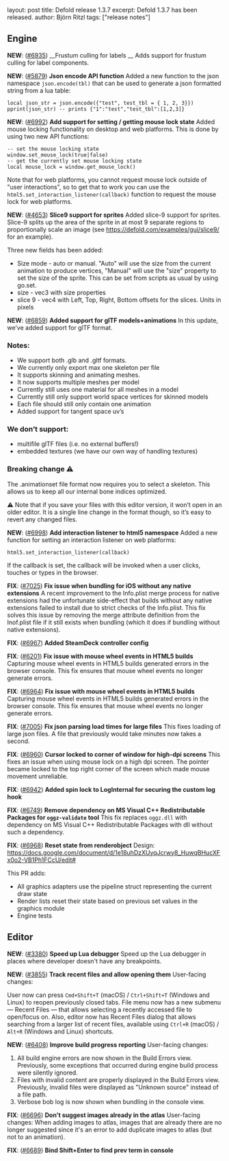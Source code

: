 layout: post
title:  Defold release 1.3.7
excerpt: Defold 1.3.7 has been released.
author: Björn Ritzl
tags: ["release notes"]

## Engine
__NEW__: ([#6935](https://github.com/defold/defold/issues/6935)) __Frustum culling for labels __ 
Adds support for frustum culling for label components.

__NEW__: ([#5879](https://github.com/defold/defold/issues/5879)) __Json encode API function__ 
Added a new function to the json namespace `json.encode(tbl)` that can be used to generate a json formatted string from a lua table:

```
local json_str = json.encode({"test", test_tbl = { 1, 2, 3}})
pprint(json_str) -- prints {"1":"test","test_tbl":[1,2,3]}
```

__NEW__: ([#6992](https://github.com/defold/defold/issues/6992)) __Add support for setting / getting mouse lock state__ 
Added mouse locking functionality on desktop and web platforms. This is done by using two new API functions:

```
-- set the mouse locking state
window.set_mouse_lock(true|false)
-- get the currently set mouse locking state
local mouse_lock = window.get_mouse_lock()
```

Note that for web platforms, you cannot request mouse lock outside of "user interactions", so to get that to work you can use the `html5.set_interaction_listener(callback)` function to request the mouse lock for web platforms.

__NEW__: ([#4653](https://github.com/defold/defold/issues/4653)) __Slice9 support for sprites__ 
Added slice-9 support for sprites. Slice-9 splits up the area of the sprite in at most 9 separate regions to proportionally scale an image (see https://defold.com/examples/gui/slice9/ for an example).

Three new fields has been added:
* Size mode - auto or manual. "Auto" will use the size from the current animation to produce vertices, "Manual" will use the "size" property to set the size of the sprite. This can be set from scripts as usual by using go.set.
* size - vec3 with size properties
* slice 9 - vec4 with Left, Top, Right, Bottom offsets for the slices. Units in pixels

__NEW__: ([#6859](https://github.com/defold/defold/pull/6859)) __Added support for glTF models+animations__ 
In this update, we’ve added support for glTF format.
### Notes:

* We support both .glb and .gltf formats.
* We currently only export max one skeleton per file
* It supports skinning and animating meshes.
* It now supports multiple meshes per model
* Currently still uses one material for all meshes in a model
* Currently still only support world space vertices for skinned models
* Each file should still only contain one animation
* Added support for tangent space uv’s

### We don’t support:

* multifile glTF files (i.e. no external buffers!)
* embedded textures (we have our own way of handling textures)

### Breaking change ⚠️ 

The .animationset file format now requires you to select a skeleton.
This allows us to keep all our internal bone indices optimized.

:warning: Note that if you save your files with this editor version, it won’t open in an older editor. It is a single line change in the format though, so it’s easy to revert any changed files.

__NEW__: ([#6998](https://github.com/defold/defold/issues/6998)) __Add interaction listener to html5 namespace__ 
Added a new function for setting an interaction listener on web platforms:

`html5.set_interaction_listener(callback)`

If the callback is set, the callback will be invoked when a user clicks, touches or types in the browser.

__FIX__: ([#7025](https://github.com/defold/defold/issues/7025)) __Fix issue when bundling for iOS without any native extensions__ 
A recent improvement to the Info.plist merge process for native extensions had the unfortunate side-effect that builds without any native extensions failed to install due to strict checks of the Info.plist. This fix solves this issue by removing the merge attribute definition from the Inof.plist file if it still exists when bundling (which it does if bundling without native extensions).

__FIX__: ([#6967](https://github.com/defold/defold/pull/6967)) __Added SteamDeck controller config__ 


__FIX__: ([#6201](https://github.com/defold/defold/issues/6201)) __Fix issue with mouse wheel events in HTML5 builds__ 
Capturing mouse wheel events in HTML5 builds generated errors in the browser console. This fix ensures that mouse wheel events no longer generate errors.

__FIX__: ([#6964](https://github.com/defold/defold/issues/6964)) __Fix issue with mouse wheel events in HTML5 builds__ 
Capturing mouse wheel events in HTML5 builds generated errors in the browser console. This fix ensures that mouse wheel events no longer generate errors.

__FIX__: ([#7005](https://github.com/defold/defold/issues/7005)) __Fix json parsing load times for large files__ 
This fixes loading of large json files. A file that previously would take minutes now takes a second.

__FIX__: ([#6960](https://github.com/defold/defold/issues/6960)) __Cursor locked to corner of window for high-dpi screens__ 
This fixes an issue when using mouse lock on a high dpi screen. The pointer became locked to the top right corner of the screen which made mouse movement unreliable.

__FIX__: ([#6942](https://github.com/defold/defold/issues/6942)) __Added spin lock to LogInternal for securing the custom log hook__ 


__FIX__: ([#6749](https://github.com/defold/defold/issues/6749)) __Remove dependency on MS Visual C++ Redistributable Packages for `oggz-validate` tool__ 
This fix replaces `oggz.dll` with dependency on MS Visual C++ Redistributable Packages with dll without such a dependency.

__FIX__: ([#6968](https://github.com/defold/defold/pull/6968)) __Reset state from renderobject__ 
Design: https://docs.google.com/document/d/1e18uhDzXUyqJcrwy8_HuwqBHucXFx0o2-VB1Ph1FCcU/edit#

This PR adds:
* All graphics adapters use the pipeline struct representing the current draw state
* Render lists reset their state based on previous set values in the graphics module
* Engine tests


## Editor
__NEW__: ([#3380](https://github.com/defold/defold/issues/3380)) __Speed up Lua debugger__ 
Speed up the Lua debugger in places where developer doesn't have any breakpoints.

__NEW__: ([#3855](https://github.com/defold/defold/issues/3855)) __Track recent files and allow opening them__ 
User-facing changes:

User now can press `Cmd+Shift+T` (macOS) / `Ctrl+Shift+T` (Windows and Linux) to reopen previously closed tabs. File menu now has a new submenu — Recent Files — that allows selecting a recently accessed file to open/focus on. Also, editor now has Recent Files dialog that allows searching from a larger list of recent files, available using `Ctrl+R` (macOS) / `Alt+R` (Windows and Linux) shortcuts.

__NEW__: ([#6408](https://github.com/defold/defold/issues/6408)) __Improve build progress reporting__ 
User-facing changes:
1. All build engine errors are now shown in the Build Errors view. Previously, some exceptions that occurred during engine build process were silently ignored.
2. Files with invalid content are properly displayed in the Build Errors view. Previously, invalid files were displayed as "Unknown source" instead of a file path.
3. Verbose bob log is now shown when bundling in the console view.

__FIX__: ([#6696](https://github.com/defold/defold/issues/6696)) __Don't suggest images already in the atlas__ 
User-facing changes:
When adding images to atlas, images that are already there are no longer suggested since it's an error to add duplicate images to atlas (but not to an animation).

__FIX__: ([#6689](https://github.com/defold/defold/issues/6689)) __Bind Shift+Enter to find prev term in console__ 


